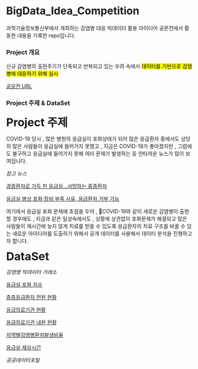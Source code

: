 # BigData_Idea_Competition
과학기술정보통신부에서 개최하는 감염병 대응 빅데이터 활용 아이디어 공몬전에서 활동한 내용을 기록한 repo입니다.

### Project 개요
신규 감염병의 출현주기가 단축되고 반복되고 있는 우려 속에서 <mark>데이터를 기반으로 감염병에 대응하기 위해 실시</mark>

[공모전 URL](https://www.all-con.co.kr/view/contest/505621?page=1&sortname=cl_order&sortorder=asc&stx=%EB%B9%85%EB%8D%B0%EC%9D%B4%ED%84%B0)

### Project 주제 & DataSet

<b style='font-size:30'>Project 주제</b>

COVID-19 당시 , 많은 병원의 응급실이 포화상태가 되어 많은 응급환자 중에서도 상당히 많은 사람들이 응급실에 들어가지 못했고 , 지금은 COVID-19가 좋아졌지만 , 그럼에도 불구하고
응급실에 들어가지 못해 여러 문제가 발생하는 등 안타까운 뉴스가 많이 보여집니다.

_참고 뉴스_

[경증환자로 가득 찬 응급실…사망하는 중증환자](http://www.whosaeng.com/143469)

[응급실 병상 포화·장비 부족 사유, 응급환자 거부 가능](https://www.medicaltimes.com/Main/News/NewsView.html?ID=1155678)

여기에서 응급실 포화 문제에 초점을 두어 , COVID-19와 같이 새로운 감염병이 출현할 경우에도 , 지금과 같은 일상속에서도 , 상황에 상관없이 포화문제가 해결되고 많은 사람들이
제시간에 늦지 않게 치료를 받을 수 있도록 응급환자의 치료 구조를 바꿀 수 있는 새로운 아이디어를 도출하기 위해서 공개 데이터를 사용해서 데이터 분석을 진행하고자 합니다.

<b style='font-size:30'>DataSet</b>

_감염병 빅데이터 거래소_

[응급실 포화 지수](https://bigdata-covid.kr/product/CD042200030001)

[중증응급환자 전원 현황](https://bigdata-covid.kr/product/CD042200090001)

[응급의료기관 현황](https://bigdata-covid.kr/product/CD042200010001)

[응급의료기관 내원 현황](https://bigdata-covid.kr/product/CD042200020001)

[지역별감염병환자발생비율](https://bigdata-covid.kr/product/CD122200050001)

[응급실 재실시간](https://bigdata-covid.kr/product/CD042200060001)

_공공데이터포털_
